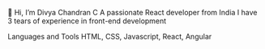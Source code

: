 👋 Hi, I’m Divya Chandran C
A passionate React developer from India 
I have 3 tears of experience in front-end development

Languages and Tools
HTML, CSS, Javascript, React, Angular
